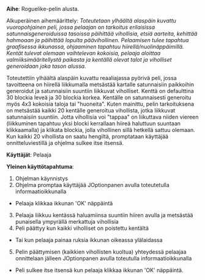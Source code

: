 **Aihe**: Roguelike-pelin alusta. 

Alkuperäinen aihemäärittely: *Toteutetaan ylhäältä alaspäin kuvattu vuoropohjainen peli, jossa pelaajan on tarkoitus erilaisissa satunnaisgeneroiduissa tasoissa päihittää vihollisia, etsiä aarteita, kehittää hahmoaan ja päihittää lopulta päävihollinen. Pelaamisen tulee tapahtua graafisessa ikkunassa, ohjaaminen tapahtuu hiirellä/nuolinäppäimillä. Kentät tulevat olemaan vaihtelevan kokoisia, pelaaja aloittaa valmiiksimääritellystä paikasta ja kentällä olevat talot ja viholliset generoidaan joka tason alussa.*

Toteutettiin ylhäältä alaspäin kuvattu reaaliajassa pyörivä peli, jossa tavoitteena on hiirellä liikkumalla metsästää kartalle satunnaisiin paikkoihin generoidut ja satunnaisiin suuntiin liikkuvat viholliset. Kenttä on defaulttina 30 blockia leveä ja 30 blockia korkea. Kentälle on satunnaisesti generoitu myös 4x3 kokoisia taloja tai "huoneita". Kuten mainittu, pelin tarkoituksena on metsästää kaikki 20 kentälle generoitua vihollista, jotka liikkuvat satunnaisiin suuntiin. Jotta vihollisia voi "tappaa" on liikuttava niiden viereen (liikkuminen tapahtuu yksi blocki kerrallaan hiireä haluttuun suuntaan klikkaamalla) ja klikata blockia, jolla vihollinen sillä hetkellä sattuu olemaan. Kun kaikki 20 vihollista on saatu hengiltä, promptataan käyttäjää onnitteluviestillä ja ohjelma sulkee itse itsensä.


**Käyttäjät**: Pelaaja

**Yleinen käyttötapahtuma**: 

1. Ohjelman käynnistys
2. Ohjelma promptaa käyttäjää JOptionpanen avulla toteutetulla informaatioikkunalla
  * Pelaaja klikkaa ikkunan 'OK' näppäintä
3. Pelaaja liikkuu kentässä haluamiinsa suuntiin hiiren avulla ja metsästää punaisella ympyrällä merkattuja vihollisia
4. Peli päättyy kun kaikki viholliset on poistettu kentältä
  * Tai kun pelaaja painaa ruksia ikkunan oikeassa ylälaidassa
5. Pelin päättymisen (kaikkien vihollisten kuoltua) yhteydessä pelaajaa onnittelaan jälleen JOptionpanen avulla toteutulla informaatioikkunalla
  * Peli sulkee itse itsensä kun pelaaja klikkaa ikkunan 'OK' näppäintä.
